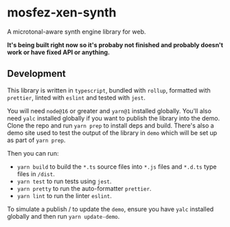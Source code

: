# mosfez-xen-synth

A microtonal-aware synth engine library for web.

**It's being built right now so it's probaby not finished and probably doesn't work or have fixed API or anything.**

## Development

This library is written in `typescript`, bundled with `rollup`, formatted with `prettier`, linted with `eslint` and tested with `jest`.

You will need `node@16` or greater and `yarn@1` installed globally. You'll also need `yalc` installed globally if you want to publish the library into the demo. Clone the repo and run `yarn prep` to install deps and build. There's also a demo site used to test the output of the library in `demo` which will be set up as part of `yarn prep`.

Then you can run:

- `yarn build` to build the `*.ts` source files into `*.js` files and `*.d.ts` type files in `/dist`.
- `yarn test` to run tests using `jest`.
- `yarn pretty` to run the auto-formatter `prettier`.
- `yarn lint` to run the linter `eslint`.

To simulate a publish / to update the `demo`, ensure you have `yalc` installed globally and then run `yarn update-demo`.

